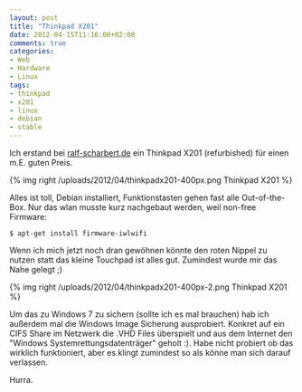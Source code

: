 ```yaml
---
layout: post
title: "Thinkpad X201"
date: 2012-04-15T11:16:00+02:00
comments: true
categories:
- Web
- Hardware
- Linux
tags:
- thinkpad
- x201
- linux
- debian
- stable
---
```


Ich erstand bei [ralf-scharbert.de](http://ralf-scharbert.de) ein Thinkpad X201
(refurbished) für einen m.E. guten Preis.

{% img right /uploads/2012/04/thinkpadx201-400px.png Thinkpad X201 %}

Alles ist toll, Debian installiert, Funktionstasten gehen fast alle
Out-of-the-Box. Nur das wlan musste kurz nachgebaut werden, weil non-free
Firmware:

    $ apt-get install firmware-iwlwifi

Wenn ich mich jetzt noch dran gewöhnen könnte den roten Nippel zu nutzen statt
das kleine Touchpad ist alles gut. Zumindest wurde mir das Nahe gelegt ;)

{% img right /uploads/2012/04/thinkpadx201-400px-2.png Thinkpad X201 %}

Um das zu Windows 7 zu sichern (sollte ich es mal brauchen) hab ich außerdem
mal die Windows Image Sicherung ausprobiert. Konkret auf ein CIFS Share im
Netzwerk die .VHD Files überspielt und aus dem Internet den "Windows
Systemrettungsdatenträger" geholt :). Habe nicht probiert ob das wirklich
funktioniert, aber es klingt zumindest so als könne man sich darauf verlassen.

Hurra.

